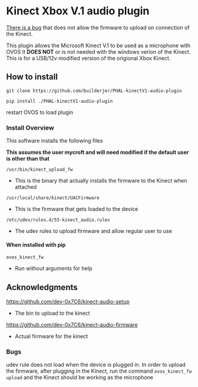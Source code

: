 # Kinect Xbox V.1 audio plugin

[There is a bug](#Bugs) that does not allow the firmware to upload on connection of the Kinect.

This plugin allows the Microsoft Kinect V.1 to be used as a microphone with OVOS
It <strong>DOES NOT</strong> or is not needed with the windows verion of the Kinect.
This is for a USB/12v modified version of the origional Xbox Kinect.

## How to install

`git clone https://github.com/builderjer/PHAL-kinectV1-audio-plugin`

`pip install ./PHAL-kinectV1-audio-plugin`

restart OVOS to load plugin

### Install Overview

This software installs the following files

<strong>This assumes the user mycroft and will need modified if the default user is other than that</strong>

`/usr/bin/kinect_upload_fw`
  - This is the binary that actually installs the firmware to the Kinect when attached

`/usr/local/share/kinect/UACFirmware`
  - This is the firmware that gets loaded to the device

`/etc/udev/rules.d/55-kinect_audio.rules`
  - The udev rules to upload firmware and allow regular user to use

#### When installed with pip

`ovos_kinect_fw`
  - Run without arguments for help

## Acknowledgments

https://github.com/dev-0x7C6/kinect-audio-setup
  - The bin to upload to the kinect

https://github.com/dev-0x7C6/kinect-audio-firmware
  - Actual firmware for the kinect

### Bugs

udev rule does not load when the device is plugged in.  In order to upload the firmware, after plugging in the Kinect, run the command `ovos_kinect_fw upload` and the Kinect should be working as the microphone


